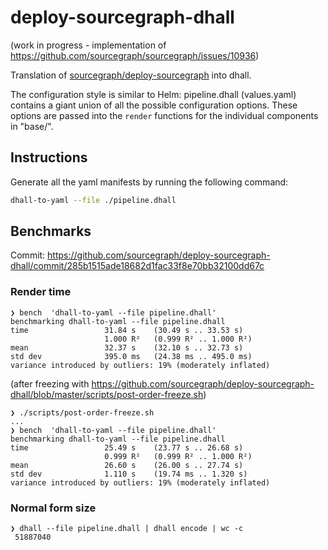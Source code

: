 # deploy-sourcegraph-dhall

(work in progress - implementation of https://github.com/sourcegraph/sourcegraph/issues/10936)

Translation of [sourcegraph/deploy-sourcegraph](https://github.com/sourcegraph/deploy-sourcegraph) into dhall.

The configuration style is similar to Helm: pipeline.dhall (values.yaml) contains a giant union of all the possible configuration options. These options are passed into the `render` functions for the individual components in "base/".

## Instructions

Generate all the yaml manifests by running the following command:

```bash
dhall-to-yaml --file ./pipeline.dhall
```

## Benchmarks 

Commit: https://github.com/sourcegraph/deploy-sourcegraph-dhall/commit/285b1515ade18682d1fac33f8e70bb32100dd67c

### Render time

```shell
❯ bench  'dhall-to-yaml --file pipeline.dhall'
benchmarking dhall-to-yaml --file pipeline.dhall
time                 31.84 s    (30.49 s .. 33.53 s)
                     1.000 R²   (0.999 R² .. 1.000 R²)
mean                 32.37 s    (32.10 s .. 32.73 s)
std dev              395.0 ms   (24.38 ms .. 495.0 ms)
variance introduced by outliers: 19% (moderately inflated)
```

(after freezing with https://github.com/sourcegraph/deploy-sourcegraph-dhall/blob/master/scripts/post-order-freeze.sh)

```shell
❯ ./scripts/post-order-freeze.sh
...
❯ bench  'dhall-to-yaml --file pipeline.dhall'
benchmarking dhall-to-yaml --file pipeline.dhall
time                 25.49 s    (23.77 s .. 26.68 s)
                     0.999 R²   (0.999 R² .. 1.000 R²)
mean                 26.60 s    (26.00 s .. 27.74 s)
std dev              1.110 s    (19.74 ms .. 1.320 s)
variance introduced by outliers: 19% (moderately inflated)
```

### Normal form size 

```shell
❯ dhall --file pipeline.dhall | dhall encode | wc -c
 51887040
```
